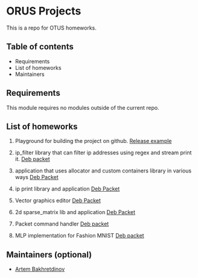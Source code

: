 # ORUS Projects

This is a repo for OTUS homeworks.

## Table of contents

- Requirements
- List of homeworks
- Maintainers

## Requirements

This module requires no modules outside of the current repo.

## List of homeworks

1. Playground for building the project on github. [Release example](https://github.com/bakhretdino/otus/releases/tag/17)

2. ip_filter library that can filter ip addresses using regex and stream print it. [Deb packet](https://github.com/bakhretdino/otus/releases/download/25/playground-0.0.25-Linux.deb)

3. application that uses allocator and custom containers library in various ways [Deb Packet](https://github.com/bakhretdino/otus/releases/download/31/playground-0.0.31-Linux.deb)

4. ip print library and application [Deb Packet](https://github.com/bakhretdino/otus/releases/download/44/playground-0.0.44-Linux.deb)

5. Vector graphics editor  [Deb Packet](https://github.com/bakhretdino/otus/releases/download/37/playground-0.0.37-Linux.deb)

6. 2d sparse_matrix lib and application [Deb Packet](https://github.com/bakhretdino/otus/releases/download/34/playground-0.0.34-Linux.deb)

7. Packet command handler [Deb packet](https://github.com/bakhretdino/otus/releases/download/40/playground-0.0.40-Linux.deb)

12. MLP implementation for Fashion MNIST [Deb packet](https://github.com/bakhretdino/otus/releases/download/46/playground-0.0.46-Linux.deb)

## Maintainers (optional)

- [Artem Bakhretdinov](https://github.com/bakhretdino)
